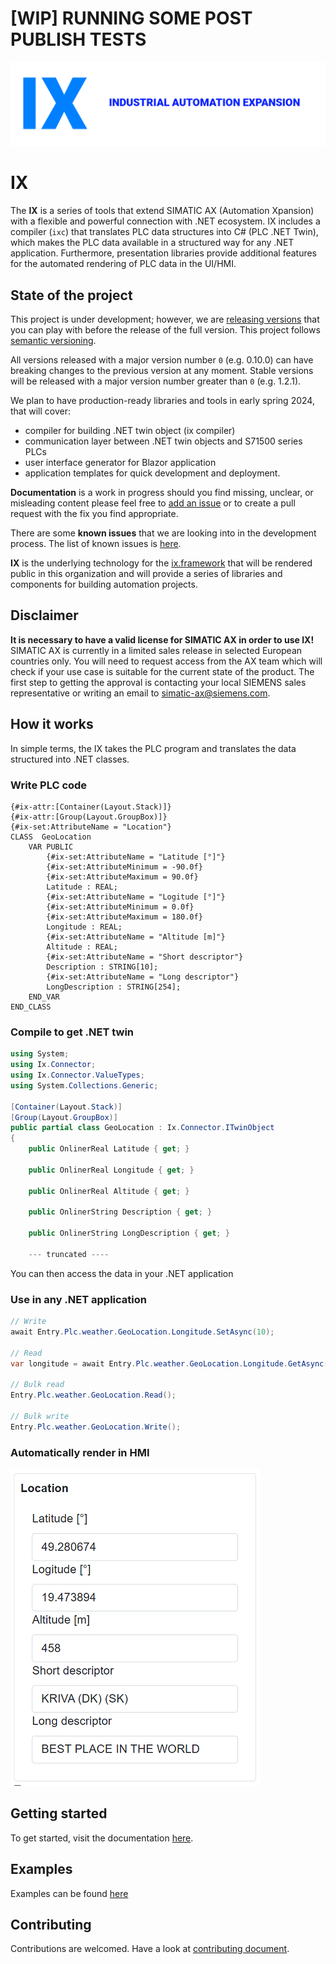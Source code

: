 # [WIP] RUNNING SOME POST PUBLISH TESTS

![](assets/pics/banner_wider.png)
# IX

The **IX** is a series of tools that extend SIMATIC AX (Automation Xpansion) with a flexible and powerful connection with .NET ecosystem. IX includes a compiler (`ixc`) that translates PLC data structures into C# (PLC .NET Twin), which makes the PLC data available in a structured way for any .NET application. Furthermore, presentation libraries provide additional features for the automated rendering of PLC data in the UI/HMI.

## State of the project

This project is under development; however, we are [releasing versions](https://github.com/ix-ax/ix/releases) that you can play with before the release of the full version. This project follows [semantic versioning](https://semver.org/).

All versions released with a major version number `0` (e.g. 0.10.0) can have breaking changes to the previous version at any moment. Stable versions will be released with a major version number greater than `0` (e.g. 1.2.1).

We plan to have production-ready libraries and tools in early spring 2024, that will cover:

- compiler for building .NET twin object (ix compiler)
- communication layer between .NET twin objects and S71500 series PLCs
- user interface generator for Blazor application
- application templates for quick development and deployment.


**Documentation** is a work in progress should you find missing, unclear, or misleading content please feel free to [add an issue](https://github.com/ix-ax/ix/issues/new/choose) or to create a pull request with the fix you find appropriate.

There are some **known issues** that we are looking into in the development process. The list of known issues is [here](https://github.com/ix-ax/ix/issues?q=is%3Aissue+is%3Aopen+label%3Aknown-issue).



**IX** is the underlying technology for the [ix.framework](https://github.com/ix-ax/ix.framework) that will be rendered public in this organization and will provide a series of libraries and components for building automation projects.

## Disclaimer

**It is necessary to have a valid license for SIMATIC AX in order to use IX!**  
SIMATIC AX is currently in a limited sales release in selected European countries only. You will need to request access from the AX team which will check if your use case is suitable for the current state of the product. The first step to getting the approval is contacting your local SIEMENS sales representative or writing an email to [simatic-ax@siemens.com](mailto:simatic-ax@siemens.com?subject=Request%20for%20access%20|%20SIMATIC%20AX%20for%20IX).

## How it works

In simple terms, the IX takes the PLC program and translates the data structured into .NET classes.

### Write PLC code

~~~iecst
{#ix-attr:[Container(Layout.Stack)]}
{#ix-attr:[Group(Layout.GroupBox)]}
{#ix-set:AttributeName = "Location"}
CLASS  GeoLocation
    VAR PUBLIC
        {#ix-set:AttributeName = "Latitude [°]"}
        {#ix-set:AttributeMinimum = -90.0f}
        {#ix-set:AttributeMaximum = 90.0f}
        Latitude : REAL;
        {#ix-set:AttributeName = "Logitude [°]"}
        {#ix-set:AttributeMinimum = 0.0f}
        {#ix-set:AttributeMaximum = 180.0f}
        Longitude : REAL;
        {#ix-set:AttributeName = "Altitude [m]"}
        Altitude : REAL;
        {#ix-set:AttributeName = "Short descriptor"}
        Description : STRING[10];
        {#ix-set:AttributeName = "Long descriptor"}
        LongDescription : STRING[254];
    END_VAR    
END_CLASS
~~~

### Compile to get .NET twin

~~~ C#
using System;
using Ix.Connector;
using Ix.Connector.ValueTypes;
using System.Collections.Generic;

[Container(Layout.Stack)]
[Group(Layout.GroupBox)]
public partial class GeoLocation : Ix.Connector.ITwinObject
{
    public OnlinerReal Latitude { get; }

    public OnlinerReal Longitude { get; }

    public OnlinerReal Altitude { get; }

    public OnlinerString Description { get; }

    public OnlinerString LongDescription { get; }

    --- truncated ----
~~~

You can then access the data in your .NET application

### Use in any .NET application

~~~C#
// Write
await Entry.Plc.weather.GeoLocation.Longitude.SetAsync(10);

// Read
var longitude = await Entry.Plc.weather.GeoLocation.Longitude.GetAsync();

// Bulk read
Entry.Plc.weather.GeoLocation.Read();

// Bulk write
Entry.Plc.weather.GeoLocation.Write();
~~~

### Automatically render in HMI

![](assets/pics/2022-12-20-06-54-08.png)


## Getting started

To get started, visit the documentation [here](docs/README.md#getting-started).


## Examples 

Examples can be found [here](src/ix.examples)


## Contributing

Contributions are welcomed. Have a look at [contributing document](CONTRIBUTING.md).
